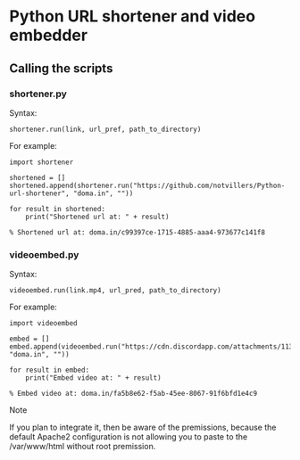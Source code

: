 # Python URL shortener and video embedder

## Calling the scripts

### shortener.py
Syntax:
```
shortener.run(link, url_pref, path_to_directory)
```
For example:
```
import shortener

shortened = []
shortened.append(shortener.run("https://github.com/notvillers/Python-url-shortener", "doma.in", ""))

for result in shortened:
    print("Shortened url at: " + result)
```
```
% Shortened url at: doma.in/c99397ce-1715-4885-aaa4-973677c141f8
```

### videoembed.py
Syntax:
```
videoembed.run(link.mp4, url_pred, path_to_directory)
```
For example:
```
import videoembed

embed = []
embed.append(videoembed.run("https://cdn.discordapp.com/attachments/1136960219142946867/1158846141467742259/Joren_Falls_Izu_Jap.mp4", "doma.in", ""))

for result in embed:
    print("Embed video at: " + result)
```
```
% Embed video at: doma.in/fa5b8e62-f5ab-45ee-8067-91f6bfd1e4c9
```

> [!NOTE]
> If you plan to integrate it, then be aware of the premissions, because the default Apache2 configuration is not allowing you to paste to the /var/www/html without root premission.
